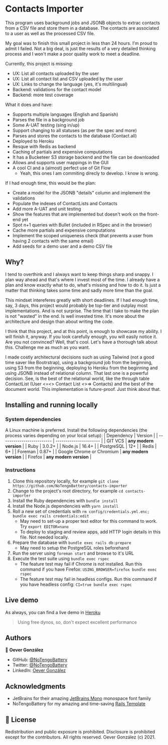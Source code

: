 # Contacts Importer

This program uses background jobs and JSONB objects to extrac contacts from a CSV file and store them in a database. The contacts are associated to a user as well as the processed CSV file.

My goal was to finish this small project in less than 24 hours. I'm proud to admit I failed. Not a big deal, is just the results of a very detailed thinking process and I won't make a poor quality work to meet a deadline.

Currently, this project is missing:
  - UX: List all contacts uploaded by the user
  - UX: List all contact list and CSV uploaded by the user
  - UX: Links to change the language (yes, it's multilingual)
  - Backend: validations for the contact model
  - Backend: more test coverage

What it does and have:
  - Supports multiple languages (English and Spanish)
  - Parses the file in a background job
  - Some A-UAT testing (sing in/up)
  - Support changing to all statuses (as per the spec and more)
  - Parses and stores the contacts to the database (Contact.all)
  - Deployed to Heroku
  - Resque with Redis as backend
  - Caching of partials and expensive computations
  - It has a Bucketeer S3 storage backend and the file can be downloaded
  - Allows and supports user mappings in the GUI
  - A cool CI and a (almost) perfect use of Git Flow
    - Yeah, this ones I am commiting direcly to develop. I know is wrong.

If I had enough time, this would be the plan:
  - Create a model for the JSONB "details" column and implement the validations
  - Populate the indexes of ContactLists and Contacts
  - Add more A-UAT and unit testing
  - Show the features that are implemented but doesn't work on the front-end yet
  - Spot n+1 queries with Bullet (included in RSpec and in the browser)
  - Cache more partials and expensive computations
  - Implement the scoped uniqueness check (that prevents a user from having 2 contacts with the same email)
  - Add seeds for a demo user and a demo CSV file

## Why?

I tend to overthink and I always want to keep things sharp and snappy. I plan way ahead and that's where I invest most of the time. I already have a plan and know exactly what to do, what's missing and how to do it. Is just a matter that thinking takes some time and sadly more time than the goal.

This mindset intereferes greatly with short deadlines. If I had enough time, say, 3 days, this project would probably be top-tier and outplay most implementations. And is not surprise. The time that I take to make the plan is not "wasted" in the end. Is well invested time. It's more about the architecture and design than about writing the code.

I think that this project, and at this point, is enough to showcase my ability. I will finish it, anyway. If you look carefully enough, you will easily notice it. Are you not convinced? Well, that's cool. Let's have a thorough talk about this. Challenge me as much as you want.



I made costly architectural decisions such as using Tailwind (not a good time saver like Bootrstrap), using a background job from the beginning, using S3 from the beginning, deploying to Heroku from the beginning and using JSONB instead of relational column. That last one is a powerful decision. See, is the best of the relational world, like the through table ContactList (User <=<> Contact List <>=> Contacts) and the best of the document world. This implementation is future-proof. Just think about that.

## Installing and running locally

### System dependencies

A Linux machine is preferred. Install the following dependencies (the process varies depending on your local setup):
| Dependency                | Version                |
| ------------------------- | ---------------------- |
| GIT VCS                   | **any modern version** |
| Ruby                      | 3.0.2+                 |
| Node.js                   | 16.4+                  |
| PostgreSQL                | 12+                    |
| Redis                     | 6+                     |
| Foreman                   | 0.87+                  |
| Google Chrome or Chromium | **any modern version** |
| Firefox                   | **any modern version** |

### Instructions

1. Clone this repository locally, for example `git clone https://github.com/NoTengoBattery/contacts-importer`
2. Change to the project's root directory, for example `cd contacts-importer`
3. Install the Ruby dependencies with `bundle install`
4. Install the Node.js dependencies with `yarn install`
5. Roll a new set of credentials with `rm config/credentials.yml.enc; bundle exec rails credentials:edit`
   - May need to set-up a proper text editor for this command to work. Try `export EDITOR=nano`
   - To deploy to staging and review apps, add HTTP login details in this file. Not needed locally.
6. Prepare the database with `bundle exec rails db:prepare`
   - May need to setup the PostgreSQL roles beforehand
7. Run the server using `foreman start` and browse to it's URL
8. Execute the test suite using `bundle exec rspec`
   - The feature test may fail if Chrome is not installed. Run this command if you have Firefox: `USING_BROWSER=firefox bundle exec rspec`
   - The feature test may fail in headless configs. Run this command if you have headless config: `CI=true bundle exec rspec`

## Live demo

As always, you can find a live demo in [Heroku](https://thawing-cove-15494.herokuapp.com/)
> Using free dynos, so, don't expect excellent performance

## Authors

👤 **Oever González**

-   GitHub: [@NoTengoBattery](https://github.com/NoTengoBattery/)
-   Twitter: [@NoTengoBattery](https://twitter.com/NoTengoBattery/)
-   LinkedIn: [Oever González](https://linkedin.com/in/NoTengoBattery/)

## Acknowledgments

-   JetBrains for their amazing [JetBrains Mono](https://fonts.google.com/specimen/JetBrains+Mono#about) monospace font family
-   NoTengoBattery for my amazing and time-saving [Rails Template](https://github.com/NoTengoBattery/rails6-webpacker/)

## 📝 License

Redistribution and public exposure is prohibited. Disclosure is prohibited except for the contributors. All rights reserved. Oever González (c) 2021.
